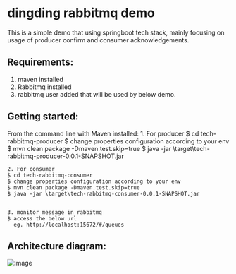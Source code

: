 # dingding rabbitmq demo

This is a simple demo that using springboot tech stack, mainly focusing on usage of producer confirm and consumer acknowledgements.



Requirements: 
-------------------
1. maven installed
2. Rabbitmq installed 
3. rabbitmq user added that will be used by below demo.



Getting started:
-------------------	

From the command line with Maven installed:
	1. For producer
	$ cd tech-rabbitmq-producer
	$ change properties configuration according to your env
	$ mvn clean package -Dmaven.test.skip=true
	$ java -jar \target\tech-rabbitmq-producer-0.0.1-SNAPSHOT.jar
	


	2. For consumer
	$ cd tech-rabbitmq-consumer
	$ change properties configuration according to your env
	$ mvn clean package -Dmaven.test.skip=true
	$ java -jar \target\tech-rabbitmq-consumer-0.0.1-SNAPSHOT.jar


	3. monitor message in rabbitmq
	$ access the below url
	  eg. http://localhost:15672/#/queues
	


Architecture diagram:
-------------------
![image](https://github.com/weixuan2008/dingding-monolith/blob/master/dingding-monolith-master/core/dingding-micro-service/src/main/resources/static/images/order.PNG)
